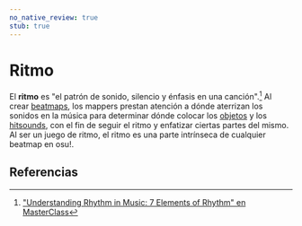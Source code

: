 ```yaml
---
no_native_review: true
stub: true
---
```


# Ritmo

El **ritmo** es "el patrón de sonido, silencio y énfasis en una canción".[^rhythm-ref] Al crear [beatmaps](/wiki/Beatmap), los mappers prestan atención a dónde aterrizan los sonidos en la música para determinar dónde colocar los [objetos](/wiki/Gameplay/Hit_object) y los [hitsounds](/wiki/Beatmapping/Hitsound), con el fin de seguir el ritmo y enfatizar ciertas partes del mismo. Al ser un juego de ritmo, el ritmo es una parte intrínseca de cualquier beatmap en osu!.

## Referencias

[^rhythm-ref]: ["Understanding Rhythm in Music: 7 Elements of Rhythm" en MasterClass](https://www.masterclass.com/articles/understanding-rhythm-in-music)
